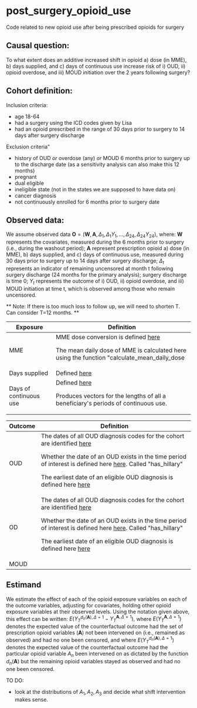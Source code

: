 # post_surgery_opioid_use
Code related to new opioid use after being prescribed opioids for surgery

## Causal question:
To what extent does an additive increased shift in opioid a) dose (in MME), b) days supplied, and c) days of continuous use increase risk of i) OUD, ii) opioid overdose, and iii) MOUD initiation over the 2 years following surgery?

## Cohort definition: 

Inclusion criteria:
  - age 18-64
  - had a surgery using the ICD codes given by Lisa
  - had an opioid prescribed in the range of 30 days prior to surgery to 14 days after surgery discharge

Exclusion criteria"
- history of OUD *or* overdose (any) *or* MOUD 6 months prior to surgery up to the discharge date (as a sensitivity analysis can also make this 12 months)
- pregnant
- dual eligible
- ineligible state (not in the states we are supposed to have data on)
- cancer diagnosis
- not continuously enrolled for 6 months prior to surgery date

## Observed data:
We assume observed data $\mathbf{O}=(\mathbf{W}, \mathbf{A}, \Delta_1, \Delta_1 Y_1, ..., \Delta_{24}, \Delta_{24} Y_{24})$, where: 
$\mathbf{W}$ represents the covariates, measured during the 6 months prior to surgery (i.e., during the washout period); 
$\mathbf{A}$ represent prescription opioid a) dose (in MME), b) days supplied, and c) days of continuous use, measured during 30 days prior to surgery up to 14 days after surgery discharge; 
$\Delta_t$ represents an indicator of remaining uncensored at month t following surgery discharge (24 months for the primary analysis); surgery discharge is time 0;
$Y_t$ represents the outcome of i) OUD, ii) opioid overdose, and iii) MOUD initiation at time t, which is observed among those who remain uncensored. 

** Note: If there is too much loss to follow up, we will need to shorten T. Can consider T=12 months. **

| Exposure               | Definition |
|------------------------|------------|
| MME                    | MME dose conversion is defined <a href="https://github.com/CI-NYC/post_surgery_opioid_use/blob/main/R/02_exposures/02_05_dose_mme.R#L38">here</a>  <p>The mean daily dose of MME is calculated here using the function "calculate_mean_daily_dose |
| Days supplied          | Defined <a href="https://github.com/CI-NYC/post_surgery_opioid_use/blob/main/R/02_exposures/02_04_days_supplied.R#L25">here</a>
| Days of continuous use | Defined <a href="https://github.com/CI-NYC/post_surgery_opioid_use/blob/main/R/02_exposures/02_07_days_of_continuous_use.R">here</a> <p> Produces vectors for the lengths of all a beneficiary's periods of continuous use. |

| Outcome | Definition |
|---------|------------|
| OUD     | The dates of all OUD diagnosis codes for the cohort are identified <a href="https://github.com/CI-NYC/post_surgery_opioid_use/blob/main/R/00_get_vars/00_02_get_hillary.R">here</a>  <p> Whether the date of an OUD exists in the time period of interest is defined here <a href="https://github.com/CI-NYC/post_surgery_opioid_use/blob/main/R/03_outcomes/03_01_new_OD_and_OUD.R#L42">here</a>. Called "has_hillary"  <p> The earliest date of an eligible OUD diagnosis is defined here <a href = "https://github.com/CI-NYC/post_surgery_opioid_use/blob/main/R/03_outcomes/03_01_new_OD_and_OUD.R#L45-L53">here</a> |
| OD      | The dates of all OUD diagnosis codes for the cohort are identified  <a href="https://github.com/CI-NYC/post_surgery_opioid_use/blob/main/R/00_get_vars/00_01_get_poison.R">here</a>  <p> Whether the date of an OUD exists in the time period of interest is defined here <a href="https://github.com/CI-NYC/post_surgery_opioid_use/blob/main/R/03_outcomes/03_01_new_OD_and_OUD.R#L24">here</a>. Called "has_hillary"  <p> The earliest date of an eligible OUD diagnosis is defined here <a href = "https://github.com/CI-NYC/post_surgery_opioid_use/blob/main/R/03_outcomes/03_01_new_OD_and_OUD.R#L27-L35">here</a> |
| MOUD    | |

## Estimand 
We estimate the effect of each of the opioid exposure variables on each of the outcome variables, adjusting for covariates, holding other opioid exposure variables at their observed levels. Using the notation given above, this effect can be written: 
$E(Y_T^{d_n(\mathbf{A}), \Delta=1} - Y_T^{\mathbf{A}, \Delta=1}),$ where $E(Y_T^{\mathbf{A}, \Delta=1})$ denotes the expected value of the counterfactual outcome had the set of prescription opioid variables ($\mathbf{A}$) not been intervened on (i.e., remained as observed) and had no one been censored, and where $E(Y_T^{d_n(\mathbf{A}), \Delta=1})$ denotes the expected value of the counterfactual outcome had the particular opioid variable $A_n$ been intervened on as dictated by the function $d_n(\mathbf{A})$ but the remaining opioid variables stayed as observed and had no one been censored.

TO DO:
- look at the distributions of $A_1, A_2, A_3$ and decide what shift intervention makes sense.

